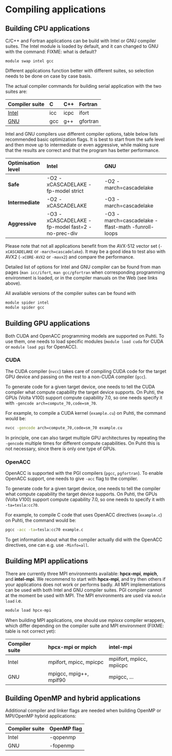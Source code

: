 # Compiling applications

## Building CPU applications

C/C++ and Fortran applications can be build with Intel or GNU
compiler suites. The Intel module is loaded by default, and it can changed to
GNU with the command:  FIXME: what is default?
```
module swap intel gcc
```

Different applications function better with different suites, so selection
needs to be done on case by case basis.

The actual compiler commands for building serial application with the two
suites are:

| Compiler suite | C  | C++ | Fortran |
| :------------- | :- | :-- | :------ |
| [Intel](https://software.intel.com/en-us/parallel-studio-xe/documentation/get-started) | icc | icpc | ifort |
| [GNU](https://gcc.gnu.org) | gcc | g++ | gfortran |

Intel and GNU compilers use different compiler options, table below lists
recommended basic optimization flags. It is best to start from the safe level
and then move up to intermediate or even aggressive, while making sure that
the results are correct and that the program has better performance.

| Optimisation level | Intel       | GNU               |
| :----------------- | :---------- | :---------------- |
| **Safe**           | -O2 -xCASCADELAKE -fp-model strict | -O2 -march=cascadelake |
| **Intermediate**   | -O2 -xCASCADELAKE | -O3 -march=cascadelake |
| **Aggressive**     | -O3 -xCASCADELAKE -fp-model fast=2 -no-prec-div | -O3 -march=cascadelake -ffast-math -funroll-loops |

Please note that not all applications benefit from the AVX-512 vector set
(`-xCASCADELAKE` or `-march=cascadelake`). It may be a good idea to test also
with AVX2 (`-xCORE-AVX2` or `-mavx2`) and compare the performance.

Detailed list of options for Intel and GNU compiler can be found from man
pages (`man icc/ifort`, `man gcc/gfortran` when corresponding programming
environment is loaded, or in the compiler manuals on the Web (see links
above).

All available versions of the compiler suites can be found with
```bash
module spider intel
module spider gcc
```

## Building GPU applications

Both CUDA and OpenACC programming models are supported on Puhti. To use them,
one needs to load specific modules (`module load cuda` for CUDA or
`module load pgi` for OpenACC).


### CUDA

The CUDA compiler (`nvcc`) takes care of compiling CUDA code for the target
GPU device and passing on the rest to a non-CUDA compiler (`gcc`).

To generate code for a given target device, one needs to tell the CUDA
compiler what compute capability the target device supports. On Puhti, the
GPUs (Volta V100) support compute capability 7.0, so one needs specify it with
`-gencode arch=compute_70,code=sm_70`.

For example, to compile a CUDA kernel (`example.cu`) on Puhti, the command
would be:
```bash
nvcc -gencode arch=compute_70,code=sm_70 example.cu
```

In principle, one can also target multiple GPU architectures by repeating the
`-gencode` multiple times for different compute capabilities. On Puhti this is
not necessary, since there is only one type of GPUs.


### OpenACC

OpenACC is supported with the PGI compilers (`pgcc`, `pgfortran`). 
To enable OpenACC support, one needs to give `-acc` flag to the compiler.

To generate code for a given target device, one needs to tell the compiler
what compute capability the target device supports. On Puhti, the GPUs (Volta
V100) support compute capability 7.0, so one needs to specify it with
`-ta=tesla:cc70`.

For example, to compile C code that uses OpenACC directives (`example.c`) on
Puhti, the command would be:

```bash
pgcc -acc -ta=tesla:cc70 example.c
```

To get information about what the compiler actually did with the OpenACC
directives, one can e.g. use `-Minfo=all`.


## Building MPI applications

There are currently three MPI environments available: **hpcx-mpi**,
**mpich**, and **intel-mpi**. We recommend to start with **hpcx-mpi**, and
try then others if your applications does not work or performs badly. All MPI
implementations can be used with both Intel and GNU compiler suites. PGI 
compiler cannot at the moment be used with MPI. The MPI environments are used
via `module load` i.e.
```bash
module load hpcx-mpi
```

When building MPI applications, one should use *mpixxx* compiler wrappers,
which differ depending on the compiler suite and MPI environment (FIXME: table
is not correct yet):

| Compiler suite | hpcx-mpi or mpich      | intel-mpi                 |
| :------------- | :--------------------- | :------------------------ |
| Intel          | mpifort, mpicc, mpicpc | mpiifort, mpiicc, mpiicpc |
| GNU            | mpigcc, mpig++, mpif90 | mpigcc, ...               |

## Building OpenMP and hybrid applications

Additional compiler and linker flags are needed when building OpenMP or
MPI/OpenMP hybrid applications:

| Compiler suite | OpenMP flag |
| :------------- | :---------- |
| Intel          | -qopenmp    |
| GNU            | -fopenmp    |
